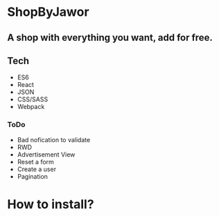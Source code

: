 # ShopByJawor

## A shop with everything you want, add for free.

## Tech

- ES6
- React
- JSON
- CSS/SASS
- Webpack

### ToDo

- Bad nofication to validate
- RWD
- Advertisement View
- Reset a form
- Create a user
- Pagination 

# How to install?
